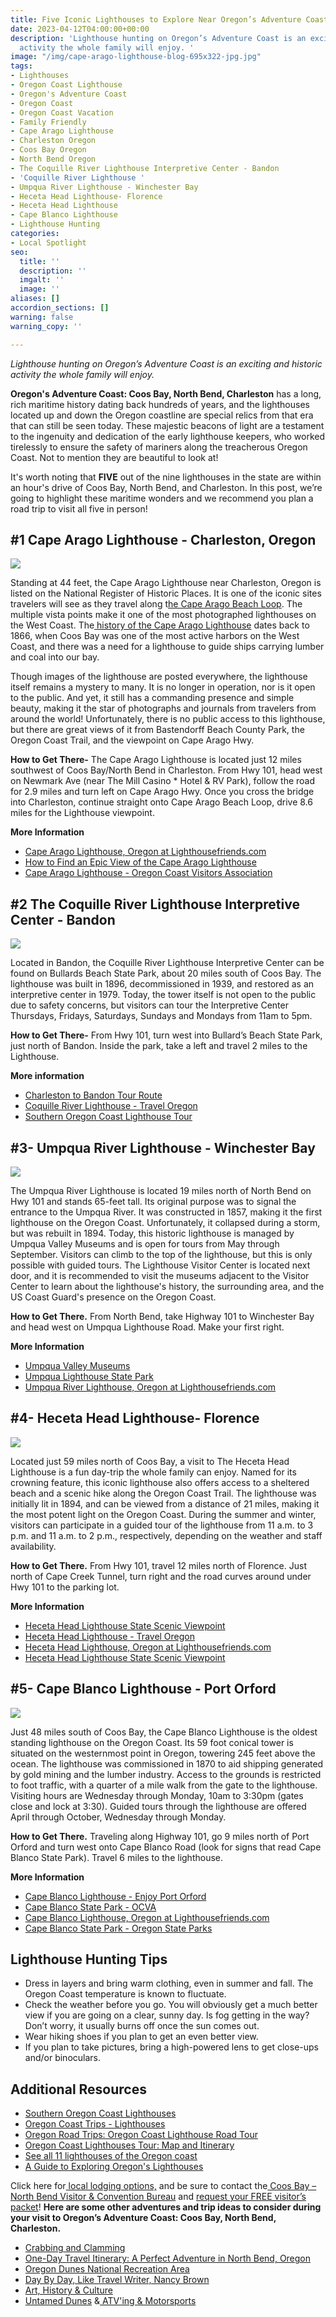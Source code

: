 ```yaml
---
title: Five Iconic Lighthouses to Explore Near Oregon’s Adventure Coast
date: 2023-04-12T04:00:00+00:00
description: 'Lighthouse hunting on Oregon’s Adventure Coast is an exciting and historic
  activity the whole family will enjoy. '
image: "/img/cape-arago-lighthouse-blog-695x322-jpg.jpg"
tags:
- Lighthouses
- Oregon Coast Lighthouse
- Oregon's Adventure Coast
- Oregon Coast
- Oregon Coast Vacation
- Family Friendly
- Cape Arago Lighthouse
- Charleston Oregon
- Coos Bay Oregon
- North Bend Oregon
- The Coquille River Lighthouse Interpretive Center - Bandon
- 'Coquille River Lighthouse '
- Umpqua River Lighthouse - Winchester Bay
- Heceta Head Lighthouse- Florence
- Heceta Head Lighthouse
- Cape Blanco Lighthouse
- Lighthouse Hunting
categories:
- Local Spotlight
seo:
  title: ''
  description: ''
  imgalt: ''
  image: ''
aliases: []
accordion_sections: []
warning: false
warning_copy: ''

---
```

_Lighthouse hunting on Oregon’s Adventure Coast is an exciting and historic activity the whole family will enjoy._

**Oregon's Adventure Coast: Coos Bay, North Bend, Charleston** has a long, rich maritime history dating back hundreds of years, and the lighthouses located up and down the Oregon coastline are special relics from that era that can still be seen today. These majestic beacons of light are a testament to the ingenuity and dedication of the early lighthouse keepers, who worked tirelessly to ensure the safety of mariners along the treacherous Oregon Coast. Not to mention they are beautiful to look at!

It's worth noting that **FIVE** out of the nine lighthouses in the state are within an hour's drive of Coos Bay, North Bend, and Charleston. In this post, we’re going to highlight these maritime wonders and we recommend you plan a road trip to visit all five in person!

## #1 Cape Arago Lighthouse - Charleston, Oregon

![](/img/cape-arago-lighthouse2-blog-695x322-jpg.jpg)

Standing at 44 feet, the Cape Arago Lighthouse near Charleston, Oregon is listed on the National Register of Historic Places. It is one of the iconic sites travelers will see as they travel along t[he Cape Arago Beach Loop](https://www.oregonsadventurecoast.com/tripideas/explore-the-cape-arago-beach-loop/). The multiple vista points make it one of the most photographed lighthouses on the West Coast. The[ history of the Cape Arago Lighthouse](http://www.lighthousefriends.com/light.asp?ID=129) dates back to 1866, when Coos Bay was one of the most active harbors on the West Coast, and there was a need for a lighthouse to guide ships carrying lumber and coal into our bay.

Though images of the lighthouse are posted everywhere, the lighthouse itself remains a mystery to many. It is no longer in operation, nor is it open to the public. And yet, it still has a commanding presence and simple beauty, making it the star of photographs and journals from travelers from around the world! Unfortunately, there is no public access to this lighthouse, but there are great views of it from Bastendorff Beach County Park, the Oregon Coast Trail, and the viewpoint on Cape Arago Hwy.

**How to Get There-** The Cape Arago Lighthouse is located just 12 miles southwest of Coos Bay/North Bend in Charleston. From Hwy 101, head west on Newmark Ave (near The Mill Casino * Hotel & RV Park), follow the road for 2.9 miles and turn left on Cape Arago Hwy. Once you cross the bridge into Charleston, continue straight onto Cape Arago Beach Loop, drive 8.6 miles for the Lighthouse viewpoint.

**More Information**

* [Cape Arago Lighthouse, Oregon at Lighthousefriends.com](https://www.lighthousefriends.com/light.asp?ID=129)
* [How to Find an Epic View of the Cape Arago Lighthouse](https://www.oregonsadventurecoast.com/blog/2017-07-19-how-to-find-an-epic-view-of-the-cape-arago-lighthouse/)
* [Cape Arago Lighthouse - Oregon Coast Visitors Association](https://visittheoregoncoast.com/cities/charleston/activities/cape-arago-lighthouse/)

## #2 The Coquille River Lighthouse Interpretive Center - Bandon

![](/img/coquille-river-lighthouse-blog-695x322-jpg.jpg)

Located in Bandon, the Coquille River Lighthouse Interpretive Center can be found on Bullards Beach State Park, about 20 miles south of Coos Bay. The lighthouse was built in 1896, decommissioned in 1939, and restored as an interpretive center in 1979. Today, the tower itself is not open to the public due to safety concerns, but visitors can tour the Interpretive Center Thursdays, Fridays, Saturdays, Sundays and Mondays from 11am to 5pm.

**How to Get There-** From Hwy 101, turn west into Bullard’s Beach State Park, just north of Bandon. Inside the park, take a left and travel 2 miles to the Lighthouse.

**More information**

* [Charleston to Bandon Tour Route](https://www.oregonsadventurecoast.com/tripideas/charleston-to-bandon-tour-route/)
* [Coquille River Lighthouse - Travel Oregon](https://traveloregon.com/things-to-do/culture-history/lighthouses/coquille-river-lighthouse/)
* [Southern Oregon Coast Lighthouse Tour](https://bandon.com/lighthouse-tour/)

## #3- Umpqua River Lighthouse - Winchester Bay

![](/img/umpqua-river-lighthouse.jpg)

The Umpqua River Lighthouse is located 19 miles north of North Bend on Hwy 101 and stands 65-feet tall. Its original purpose was to signal the entrance to the Umpqua River. It was constructed in 1857, making it the first lighthouse on the Oregon Coast. Unfortunately, it collapsed during a storm, but was rebuilt in 1894. Today, this historic lighthouse is managed by Umpqua Valley Museums and is open for tours from May through September. Visitors can climb to the top of the lighthouse, but this is only possible with guided tours. The Lighthouse Visitor Center is located next door, and it is recommended to visit the museums adjacent to the Visitor Center to learn about the lighthouse's history, the surrounding area, and the US Coast Guard's presence on the Oregon Coast.

**How to Get There.** From North Bend, take Highway 101 to Winchester Bay and head west on Umpqua Lighthouse Road. Make your first right.

**More Information**

* [Umpqua Valley Museums](https://umpquavalleymuseums.org/museums/umpqua-river-lighthouse/)
* [Umpqua Lighthouse State Park](https://stateparks.oregon.gov/index.cfm?do=park.profile&parkId=83)
* [Umpqua River Lighthouse, Oregon at Lighthousefriends.com](https://www.lighthousefriends.com/light.asp?ID=130)

## #4- Heceta Head Lighthouse- Florence

![](/img/_heceta-head-lighthouse-blog-695x322-jpg.jpg)

Located just 59 miles north of Coos Bay, a visit to The Heceta Head Lighthouse is a fun day-trip the whole family can enjoy. Named for its crowning feature, this iconic lighthouse also offers access to a sheltered beach and a scenic hike along the Oregon Coast Trail. The lighthouse was initially lit in 1894, and can be viewed from a distance of 21 miles, making it the most potent light on the Oregon Coast. During the summer and winter, visitors can participate in a guided tour of the lighthouse from 11 a.m. to 3 p.m. and 11 a.m. to 2 p.m., respectively, depending on the weather and staff availability.

**How to Get There.** From Hwy 101, travel 12 miles north of Florence. Just north of Cape Creek Tunnel, turn right and the road curves around under Hwy 101 to the parking lot.

**More Information**

* [Heceta Head Lighthouse State Scenic Viewpoint](https://www.outdoorproject.com/united-states/oregon/heceta-head-lighthouse-state-scenic-viewpoint)
* [Heceta Head Lighthouse - Travel Oregon](https://traveloregon.com/things-to-do/culture-history/lighthouses/heceta-head-lighthouse/)
* [Heceta Head Lighthouse, Oregon at Lighthousefriends.com](https://www.lighthousefriends.com/light.asp?ID=131)
* [Heceta Head Lighthouse State Scenic Viewpoint](https://visittheoregoncoast.com/cities/florence/activities/heceta-head-lighthouse-state-scenic-viewpoint/)

## #5- Cape Blanco Lighthouse - Port Orford

![](/img/cape-blanco-lighthouse-blog-695x322-jpg.jpg)

Just 48 miles south of Coos Bay, the Cape Blanco Lighthouse is the oldest standing lighthouse on the Oregon Coast. Its 59 foot conical tower is situated on the westernmost point in Oregon, towering 245 feet above the ocean. The lighthouse was commissioned in 1870 to aid shipping generated by gold mining and the lumber industry. Access to the grounds is restricted to foot traffic, with a quarter of a mile walk from the gate to the lighthouse. Visiting hours are Wednesday through Monday, 10am to 3:30pm (gates close and lock at 3:30). Guided tours through the lighthouse are offered April through October, Wednesday through Monday.

**How to Get There.** Traveling along Highway 101, go 9 miles north of Port Orford and turn west onto Cape Blanco Road (look for signs that read Cape Blanco State Park). Travel 6 miles to the lighthouse.

**More Information**

* [Cape Blanco Lighthouse - Enjoy Port Orford](https://www.enjoyportorford.com/capeblancolighthouse.html)
* [Cape Blanco State Park - OCVA](https://visittheoregoncoast.com/cities/sixes/activities/cape-blanco-state-park/)
* [Cape Blanco Lighthouse, Oregon at Lighthousefriends.com](https://lighthousefriends.com/light.asp?ID=125)
* [Cape Blanco State Park - Oregon State Parks](https://stateparks.oregon.gov/index.cfm?do=park.profile&parkId=44)

## Lighthouse Hunting Tips

* Dress in layers and bring warm clothing, even in summer and fall. The Oregon Coast temperature is known to fluctuate.
* Check the weather before you go. You will obviously get a much better view if you are going on a clear, sunny day. Is fog getting in the way? Don’t worry, it usually burns off once the sun comes out.
* Wear hiking shoes if you plan to get an even better view.
* If you plan to take pictures, bring a high-powered lens to get close-ups and/or binoculars.

## Additional Resources

* [Southern Oregon Coast Lighthouses](https://www.oregonsadventurecoast.com/tripideas/southern-oregon-coast-lighthouses/)
* [Oregon Coast Trips - Lighthouses](https://www.oregonsadventurecoast.com/lighthouses/)
* [Oregon Road Trips: Oregon Coast Lighthouse Road Tour](https://traveloregon.com/things-to-do/culture-history/historic-sites-oregon-trail/road-trip-oregon-lighthouse-tour/)
* [Oregon Coast Lighthouses Tour: Map and Itinerary](https://www.travelinusa.us/oregon-coast-lighthouses/)
* [See all 11 lighthouses of the Oregon coast](https://www.oregonlive.com/travel/2017/02/take_a_lighthouse_road_trip_do.html)
* [A Guide to Exploring Oregon's Lighthouses](https://www.outdoorproject.com/travel/guide-exploring-oregons-lighthouses)

Click here for[ local lodging options,](https://www.oregonsadventurecoast.com/lodging/) and be sure to contact the[ Coos Bay – North Bend Visitor & Convention Bureau](https://www.oregonsadventurecoast.com/contact/) and [request your FREE visitor’s packet](https://www.oregonsadventurecoast.com/contact/#contactform)! **Here are some other adventures and trip ideas to consider during your visit to Oregon’s Adventure Coast: Coos Bay, North Bend, Charleston.**

* [Crabbing and Clamming](https://www.oregonsadventurecoast.com/tripideas/crabbing-and-clamming/)
* [One-Day Travel Itinerary: A Perfect Adventure in North Bend, Oregon](https://www.oregonsadventurecoast.com/tripideas/one-day-travel-itinerary-a-perfect-adventure-in-north-bend-oregon/)
* [Oregon Dunes National Recreation Area](https://www.oregonsadventurecoast.com/tripideas/oregon-dunes-national-recreation-area/)
* [Day By Day, Like Travel Writer, Nancy Brown](https://www.oregonsadventurecoast.com/tripideas/day-by-day-like-travel-writer-nancy-brown/)
* [Art, History & Culture](https://www.oregonsadventurecoast.com/art-history-culture)
* [Untamed Dunes](https://www.oregonsadventurecoast.com/untamed-dunes) &[ ATV'ing & Motorsports](https://www.oregonsadventurecoast.com/atv-motorsports)
